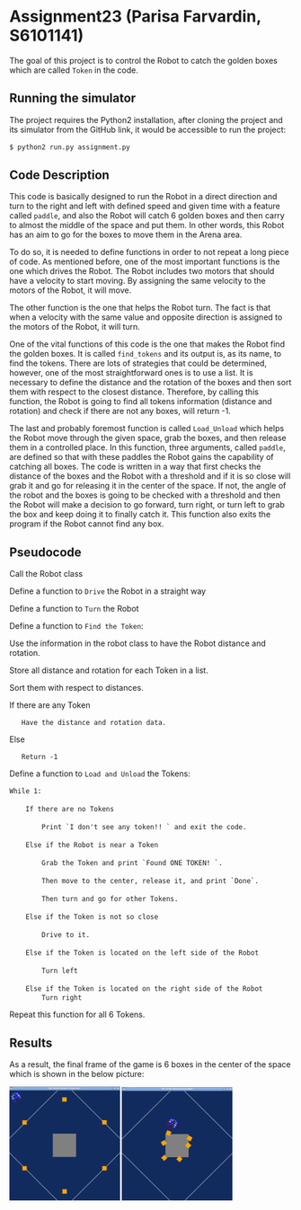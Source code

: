 Assignment23 (Parisa Farvardin, S6101141)
================================

The goal of this project is to control the Robot to catch the golden boxes which are called `Token` in the code.

Running the simulator
----------------------

The project requires the Python2 installation, after cloning the project and its simulator from the GitHub link, it would be accessible to run the project:
```bash
$ python2 run.py assignment.py
```

Code Description
---------

This code is basically designed to run the Robot in a direct direction and turn to the right and left with defined speed and given time with a feature called `paddle`, and also the Robot will catch 6 golden boxes and then carry to almost the middle of the space and put them. In other words, this Robot has an aim to go for the boxes to move them in the Arena area. 

To do so, it is needed to define functions in order to not repeat a long piece of code. As mentioned before, one of the most important functions is the one which drives the Robot. The Robot includes two motors that should have a velocity to start moving. By assigning the same velocity to the motors of the Robot, it will move.
 
The other function is the one that helps the Robot turn. The fact is that when a velocity with the same value and opposite direction is assigned to the motors of the Robot, it will turn.

One of the vital functions of this code is the one that makes the Robot find the golden boxes. It is called `find_tokens` and its output is, as its name, to find the tokens. There are lots of strategies that could be determined, however, one of the most straightforward ones is to use a list. It is necessary to define the distance and the rotation of the boxes and then sort them with respect to the closest distance. Therefore, by calling this function, the Robot is going to find all tokens information (distance and rotation) and check if there are not any boxes, will return -1.

The last and probably foremost function is called `Load_Unload` which helps the Robot move through the given space, grab the boxes, and then release them in a controlled place. In this function, three arguments, called `paddle`, are defined so that with these paddles the Robot gains the capability of catching all boxes. The code is written in a way that first checks the distance of the boxes and the Robot with a threshold and if it is so close will grab it and go for releasing it in the center of the space. If not, the angle of the robot and the boxes is going to be checked with a threshold and then the Robot will make a decision to go forward, turn right, or turn left to grab the box and keep doing it to finally catch it. This function also exits the program if the Robot cannot find any box. 



Pseudocode
---------

Call the Robot class

Define a function to `Drive` the Robot in a straight way

Define a function to `Turn` the Robot 

Define a function to `Find the Token`:

Use the information in the robot class to have the Robot distance and 
rotation.

Store all distance and rotation for each Token in a list.

Sort them with respect to distances.

If there are any Token

       Have the distance and rotation data.

Else

       Return -1

Define a function to `Load and Unload` the Tokens:

	While 1:

		If there are no Tokens

			Print `I don't see any token!! ` and exit the code.

		Else if the Robot is near a Token

			Grab the Token and print `Found ONE TOKEN! `.

			Then move to the center, release it, and print `Done`.

			Then turn and go for other Tokens.

		Else if the Token is not so close

			Drive to it.

		Else if the Token is located on the left side of the Robot

			Turn left

		Else if the Token is located on the right side of the Robot
			Turn right

Repeat this function for all 6 Tokens.	

Results
---------

As a result, the final frame of the game is 6 boxes in the center of the space which is shown in the below picture:

<img src="./init.png" width="39%"/> <img src="./final.png" width="39%"/><br>






